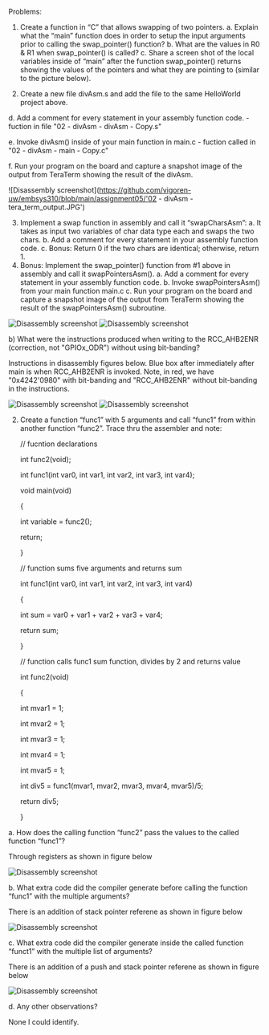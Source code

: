 

Problems:

1. Create a function in “C” that allows swapping of two pointers.
a. Explain what the “main” function does in order to setup the input arguments prior to calling the swap_pointer() function?
b. What are the values in R0 & R1 when swap_pointer() is called?
c. Share a screen shot of the local variables inside of “main” after the function swap_pointer() returns showing the values of the pointers and what they are pointing to (similar to the picture below).


2. Create a new file divAsm.s and add the file to the same HelloWorld project above.

d. Add a comment for every statement in your assembly function code.
	- fuction in file "02 - divAsm - divAsm - Copy.s"

e. Invoke divAsm() inside of your main function in main.c
	- fuction called in "02 - divAsm - main - Copy.c"

f. Run your program on the board and capture a snapshot image of the output from TeraTerm showing the result of the divAsm.

![Disassembly screenshot](https://github.com/vigoren-uw/embsys310/blob/main/assignment05/'02 - divAsm - tera_term_output.JPG')

3. Implement a swap function in assembly and call it “swapCharsAsm”:
a. It takes as input two variables of char data type each and swaps the two chars.
b. Add a comment for every statement in your assembly function code.
c. Bonus: Return 0 if the two chars are identical; otherwise, return 1.
4. Bonus: Implement the swap_pointer() function from #1 above in assembly and call it swapPointersAsm().
a. Add a comment for every statement in your assembly function code.
b. Invoke swapPointersAsm() from your main function main.c
c. Run your program on the board and capture a snapshot image of the output from TeraTerm showing the result of the swapPointersAsm() subroutine.








![Disassembly screenshot](https://github.com/vigoren-uw/embsys310/blob/main/assignment04/JPG_figures/gpioa_WITH_bitbanding1.JPG)
![Disassembly screenshot](https://github.com/vigoren-uw/embsys310/blob/main/assignment04/JPG_figures/gpioa_WITH_bitbanding2.JPG)

b) What were the instructions produced when writing to the RCC_AHB2ENR (correction, not "GPIOx_ODR") without using bit-banding?

Instructions in disassembly figures below. Blue box after immediately after main is when RCC_AHB2ENR is invoked. Note, in red, we have "0x4242'0980" with bit-banding and "RCC_AHB2ENR" without bit-banding in the instructions.

![Disassembly screenshot](https://github.com/vigoren-uw/embsys310/blob/main/assignment04/JPG_figures/gpioa_NO_bitbanding1.JPG)
![Disassembly screenshot](https://github.com/vigoren-uw/embsys310/blob/main/assignment04/JPG_figures/gpioa_NO_bitbanding2.JPG)


2. Create a function “func1” with 5 arguments and call “func1” from within another function “func2”. Trace thru the assembler and note:
	
	// fucntion declarations
 	
	int func2(void);
	
	int func1(int var0, int var1, int var2, int var3, int var4);
	
	void main(void)
	
	{
	
	  int variable = func2();
	
	  return;
	
	}

	// function sums five arguments and returns sum
	
	int func1(int var0, int var1, int var2, int var3, int var4)
	
	{
	
 	 int sum = var0 + var1 + var2 + var3 + var4;
 	
	 return sum;
	
	}
	
	// function calls func1 sum function, divides by 2 and returns value
	
	int func2(void)
	
	{
	
	int mvar1 = 1;
	
	int mvar2 = 1;
	
	int mvar3 = 1;
	
	int mvar4 = 1;
	
	int mvar5 = 1;
	
	int div5 = func1(mvar1, mvar2, mvar3, mvar4, mvar5)/5;
	
	return div5;
	
	}

a. How does the calling function “func2” pass the values to the called function “func1”?

Through registers as shown in figure below

![Disassembly screenshot](https://github.com/vigoren-uw/embsys310/blob/main/assignment04/JPG_figures/func1_func2_a.jpg)

b. What extra code did the compiler generate before calling the function “func1” with the multiple arguments?

There is an addition of stack pointer referene as shown in figure below

![Disassembly screenshot](https://github.com/vigoren-uw/embsys310/blob/main/assignment04/JPG_figures/func1_func2_b.jpg)

c. What extra code did the compiler generate inside the called function “funct1” with the multiple list of arguments?

There is an addition of a push and stack pointer referene as shown in figure below

![Disassembly screenshot](https://github.com/vigoren-uw/embsys310/blob/main/assignment04/JPG_figures/func1_func2_c.jpg)

d. Any other observations?

None I could identify. 



